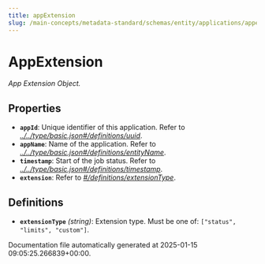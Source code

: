```yaml
---
title: appExtension
slug: /main-concepts/metadata-standard/schemas/entity/applications/appextension
---
```


# AppExtension

*App Extension Object.*

## Properties

- **`appId`**: Unique identifier of this application. Refer to *[../../type/basic.json#/definitions/uuid](#/../type/basic.json#/definitions/uuid)*.
- **`appName`**: Name of the application. Refer to *[../../type/basic.json#/definitions/entityName](#/../type/basic.json#/definitions/entityName)*.
- **`timestamp`**: Start of the job status. Refer to *[../../type/basic.json#/definitions/timestamp](#/../type/basic.json#/definitions/timestamp)*.
- **`extension`**: Refer to *[#/definitions/extensionType](#definitions/extensionType)*.
## Definitions

- **`extensionType`** *(string)*: Extension type. Must be one of: `["status", "limits", "custom"]`.


Documentation file automatically generated at 2025-01-15 09:05:25.266839+00:00.
